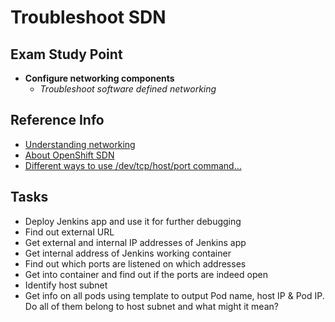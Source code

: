 # Troubleshoot SDN

## Exam Study Point

* **Configure networking components**
    * _Troubleshoot software defined networking_

## Reference Info

* [Understanding networking](https://docs.openshift.com/container-platform/4.2/networking/understanding-networking.html)
* [About OpenShift SDN](https://docs.openshift.com/container-platform/4.2/networking/openshift_sdn/about-openshift-sdn.html)
* [Different ways to use /dev/tcp/host/port command...](https://unix.stackexchange.com/questions/436200/different-ways-to-use-dev-tcp-host-port-command-and-where-to-find-manual-pages)

## Tasks

* Deploy Jenkins app and use it for further debugging
* Find out external URL
* Get external and internal IP addresses of Jenkins app
* Get internal address of Jenkins working container
* Find out which ports are listened on which addresses
* Get into container and find out if the ports are indeed open
* Identify host subnet
* Get info on all pods using template to output Pod name, host IP & Pod IP. Do
    all of them belong to host subnet and what might it mean?